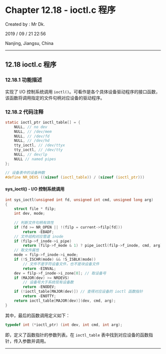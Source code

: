 # Chapter 12.18 - ioctl.c 程序

Created by : Mr Dk.

2019 / 09 / 21 22:56

Nanjing, Jiangsu, China

---

## 12.18 ioctl.c 程序

### 12.18.1 功能描述

实现了 I/O 控制系统调用 `ioctl()`。可看作是各个具体设备驱动程序的接口函数，该函数将调用指定的文件句柄对应设备的驱动程序。

### 12.18.2 代码注释

```c
static ioctl_ptr ioctl_table[] = {
    NULL, // no dev
    NULL, // /dev/mem
    NULL, // /dev/fd
    NULL, // /dev/hd
    tty_ioctl, // /dev/ttyx
    tty_ioctl, // /dev/tty
    NULL, // dev/lp
    NULL // named pipes
};

// 设备表中的设备种数
#define NR_DEVS ((sizeof (ioctl_table)) / (sizeof (ioctl_ptr)))
```

#### sys_ioctl() - I/O 控制系统调用

```c
int sys_ioctl(unsigned int fd, unsigned int cmd, unsigned long arg)
{
    struct file * filp;
    int dev, mode;
    
    // 判断文件句柄有效性
    if (fd >= NR_OPEN || !(filp = current->filp[fd]))
        return -EBADF;
    // 文件结构对应管道 inode
    if (filp->f_inode->i_pipe)
        return (filp->f_mode & 1) ? pipe_ioctl(filp->f_inode, cmd, arg) : -EBADF;
    // 取文件属性
    mode = filp->f_inode->i_mode;
    if (!S_ISCHR(mode) && !S_ISBLK(mode))
        // 文件不是字符设备文件，也不是块设备文件
        return -EINVAL;
    dev = filp->f_inode->i_zone[0]; // 取设备号
    if (MAJOR(dev) >= NRDEVS)
        // 设备号大于系统现有设备数
        return -ENODEV;
    if (!ioctl_table[MAJOR(dev)]) // 查得对应设备的 ioctl 函数指针
        return -ENOTTY;
    return ioctl_table[MAJOR(dev)](dev, cmd, arg);
}
```

其中，最后的函数调用定义如下：

```c
typedef int (*ioctl_ptr) (int dev, int cmd, int arg);
```

即，定义了函数指针的参数列表。在 `ioctl_table` 表中找到对应设备的函数指针，传入参数并调用。

---

